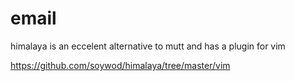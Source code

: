 # email

himalaya is an eccelent alternative to mutt and has a plugin for vim

https://github.com/soywod/himalaya/tree/master/vim
